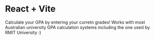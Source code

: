 # React + Vite

Calculate your GPA by entering your curretn grades! Works with most Australian university GPA calculation systems including the one used by RMIT University :)
